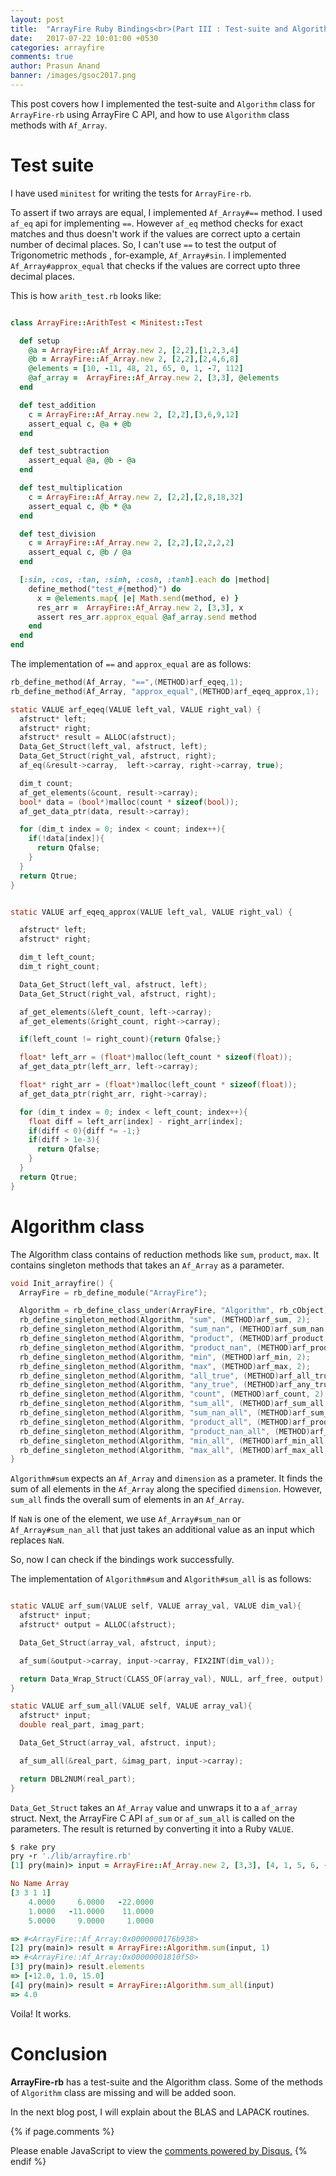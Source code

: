 ```yaml
---
layout: post
title:  "ArrayFire Ruby Bindings<br>(Part III : Test-suite and Algorithm class)"
date:   2017-07-22 10:01:00 +0530
categories: arrayfire
comments: true
author: Prasun Anand
banner: /images/gsoc2017.png
---
```


This post covers how I implemented the test-suite and `Algorithm` class for `ArrayFire-rb` using  ArrayFire C API, and
how to use `Algorithm` class methods with `Af_Array`.

# Test suite

I have used `minitest` for writing the tests for `ArrayFire-rb`.

To assert if two arrays are equal, I implemented `Af_Array#==` method. I used `af_eq` api for implementing `==`.
However `af_eq` method checks for exact matches and thus
doesn't work if the values are correct upto a certain number of decimal places. So, I can't use `==` to test the output
of Trigonometric methods , for-example, `Af_Array#sin`. I implemented `Af_Array#approx_equal` that checks if the values are
correct upto three decimal places.


This is how `arith_test.rb` looks like:
```ruby

class ArrayFire::ArithTest < Minitest::Test

  def setup
    @a = ArrayFire::Af_Array.new 2, [2,2],[1,2,3,4]
    @b = ArrayFire::Af_Array.new 2, [2,2],[2,4,6,8]
    @elements = [10, -11, 48, 21, 65, 0, 1, -7, 112]
    @af_array =  ArrayFire::Af_Array.new 2, [3,3], @elements
  end

  def test_addition
    c = ArrayFire::Af_Array.new 2, [2,2],[3,6,9,12]
    assert_equal c, @a + @b
  end

  def test_subtraction
    assert_equal @a, @b - @a
  end

  def test_multiplication
    c = ArrayFire::Af_Array.new 2, [2,2],[2,8,18,32]
    assert_equal c, @b * @a
  end

  def test_division
    c = ArrayFire::Af_Array.new 2, [2,2],[2,2,2,2]
    assert_equal c, @b / @a
  end

  [:sin, :cos, :tan, :sinh, :cosh, :tanh].each do |method|
    define_method("test_#{method}") do
      x = @elements.map{ |e| Math.send(method, e) }
      res_arr =  ArrayFire::Af_Array.new 2, [3,3], x
      assert res_arr.approx_equal @af_array.send method
    end
  end
end

```

The implementation of `==` and `approx_equal` are as follows:

```c
rb_define_method(Af_Array, "==",(METHOD)arf_eqeq,1);
rb_define_method(Af_Array, "approx_equal",(METHOD)arf_eqeq_approx,1);

static VALUE arf_eqeq(VALUE left_val, VALUE right_val) {
  afstruct* left;
  afstruct* right;
  afstruct* result = ALLOC(afstruct);
  Data_Get_Struct(left_val, afstruct, left);
  Data_Get_Struct(right_val, afstruct, right);
  af_eq(&result->carray,  left->carray, right->carray, true);

  dim_t count;
  af_get_elements(&count, result->carray);
  bool* data = (bool*)malloc(count * sizeof(bool));
  af_get_data_ptr(data, result->carray);

  for (dim_t index = 0; index < count; index++){
    if(!data[index]){
      return Qfalse;
    }
  }
  return Qtrue;
}


static VALUE arf_eqeq_approx(VALUE left_val, VALUE right_val) {

  afstruct* left;
  afstruct* right;

  dim_t left_count;
  dim_t right_count;

  Data_Get_Struct(left_val, afstruct, left);
  Data_Get_Struct(right_val, afstruct, right);

  af_get_elements(&left_count, left->carray);
  af_get_elements(&right_count, right->carray);

  if(left_count != right_count){return Qfalse;}

  float* left_arr = (float*)malloc(left_count * sizeof(float));
  af_get_data_ptr(left_arr, left->carray);

  float* right_arr = (float*)malloc(left_count * sizeof(float));
  af_get_data_ptr(right_arr, right->carray);

  for (dim_t index = 0; index < left_count; index++){
    float diff = left_arr[index] - right_arr[index];
    if(diff < 0){diff *= -1;}
    if(diff > 1e-3){
      return Qfalse;
    }
  }
  return Qtrue;
}

```


# Algorithm class

The Algorithm class contains of reduction methods like `sum`, `product`, `max`.
It contains singleton methods that takes an `Af_Array` as a parameter.

```c
void Init_arrayfire() {
  ArrayFire = rb_define_module("ArrayFire");

  Algorithm = rb_define_class_under(ArrayFire, "Algorithm", rb_cObject);
  rb_define_singleton_method(Algorithm, "sum", (METHOD)arf_sum, 2);
  rb_define_singleton_method(Algorithm, "sum_nan", (METHOD)arf_sum_nan, 3);
  rb_define_singleton_method(Algorithm, "product", (METHOD)arf_product, 2);
  rb_define_singleton_method(Algorithm, "product_nan", (METHOD)arf_product_nan, 3);
  rb_define_singleton_method(Algorithm, "min", (METHOD)arf_min, 2);
  rb_define_singleton_method(Algorithm, "max", (METHOD)arf_max, 2);
  rb_define_singleton_method(Algorithm, "all_true", (METHOD)arf_all_true, 2);
  rb_define_singleton_method(Algorithm, "any_true", (METHOD)arf_any_true, 2);
  rb_define_singleton_method(Algorithm, "count", (METHOD)arf_count, 2);
  rb_define_singleton_method(Algorithm, "sum_all", (METHOD)arf_sum_all, 1);
  rb_define_singleton_method(Algorithm, "sum_nan_all", (METHOD)arf_sum_nan_all, 2);
  rb_define_singleton_method(Algorithm, "product_all", (METHOD)arf_product_all, 1);
  rb_define_singleton_method(Algorithm, "product_nan_all", (METHOD)arf_product_nan_all, 2);
  rb_define_singleton_method(Algorithm, "min_all", (METHOD)arf_min_all, 1);
  rb_define_singleton_method(Algorithm, "max_all", (METHOD)arf_max_all, 1);
}
```

`Algorithm#sum` expects an `Af_Array` and `dimension` as a prameter. It finds the sum of
all elements in the `Af_Array` along the specified `dimension`. However, `sum_all` finds the overall
sum of elements in an `Af_Array`.

If `NaN` is one of the element, we use `Af_Array#sum_nan` or `Af_Array#sum_nan_all` that just takes
an additional value as an input which replaces `NaN`.


So, now I can check if the bindings work successfully.

The implementation of `Algorithm#sum` and `Algorith#sum_all` is as follows:


```c

static VALUE arf_sum(VALUE self, VALUE array_val, VALUE dim_val){
  afstruct* input;
  afstruct* output = ALLOC(afstruct);

  Data_Get_Struct(array_val, afstruct, input);

  af_sum(&output->carray, input->carray, FIX2INT(dim_val));

  return Data_Wrap_Struct(CLASS_OF(array_val), NULL, arf_free, output);
}

static VALUE arf_sum_all(VALUE self, VALUE array_val){
  afstruct* input;
  double real_part, imag_part;

  Data_Get_Struct(array_val, afstruct, input);

  af_sum_all(&real_part, &imag_part, input->carray);

  return DBL2NUM(real_part);
}

```

`Data_Get_Struct` takes an `Af_Array` value and unwraps it to a `af_array` struct.
Next, the ArrayFire C API `af_sum` or `af_sum_all` is called on the parameters. The
result is returned by converting it into a Ruby `VALUE`.


```ruby
$ rake pry
pry -r './lib/arrayfire.rb'
[1] pry(main)> input = ArrayFire::Af_Array.new 2, [3,3], [4, 1, 5, 6, -11, 9 , -22, 11, 1]

No Name Array
[3 3 1 1]
    4.0000     6.0000   -22.0000
    1.0000   -11.0000    11.0000
    5.0000     9.0000     1.0000

=> #<ArrayFire::Af_Array:0x0000000176b938>
[2] pry(main)> result = ArrayFire::Algorithm.sum(input, 1)
=> #<ArrayFire::Af_Array:0x00000001810f50>
[3] pry(main)> result.elements
=> [-12.0, 1.0, 15.0]
[4] pry(main)> result = ArrayFire::Algorithm.sum_all(input)
=> 4.0

```

Voila! It works.

# Conclusion

**ArrayFire-rb** has a test-suite and the Algorithm class. Some of the methods of `Algorithm` class
are missing and will be added soon.

In the next blog post, I will explain about the BLAS and LAPACK routines.


{% if page.comments %}
<div id="disqus_thread"></div>
<script>
/**
* RECOMMENDED CONFIGURATION VARIABLES: EDIT AND UNCOMMENT THE SECTION BELOW TO INSERT DYNAMIC VALUES FROM YOUR PLATFORM OR CMS.
* LEARN WHY DEFINING THESE VARIABLES IS IMPORTANT: https://disqus.com/admin/universalcode/#configuration-variables
*/
/*
var disqus_config = function () {
this.page.url = PAGE_URL; // Replace PAGE_URL with your page's canonical URL variable
this.page.identifier = PAGE_IDENTIFIER; // Replace PAGE_IDENTIFIER with your page's unique identifier variable
};
*/
(function() { // DON'T EDIT BELOW THIS LINE
var d = document, s = d.createElement('script');

s.src = '//prasunanandblog.disqus.com/embed.js';

s.setAttribute('data-timestamp', +new Date());
(d.head || d.body).appendChild(s);
})();
</script>
<noscript>Please enable JavaScript to view the <a href="https://disqus.com/?ref_noscript" rel="nofollow">comments powered by Disqus.</a></noscript>
{% endif %}